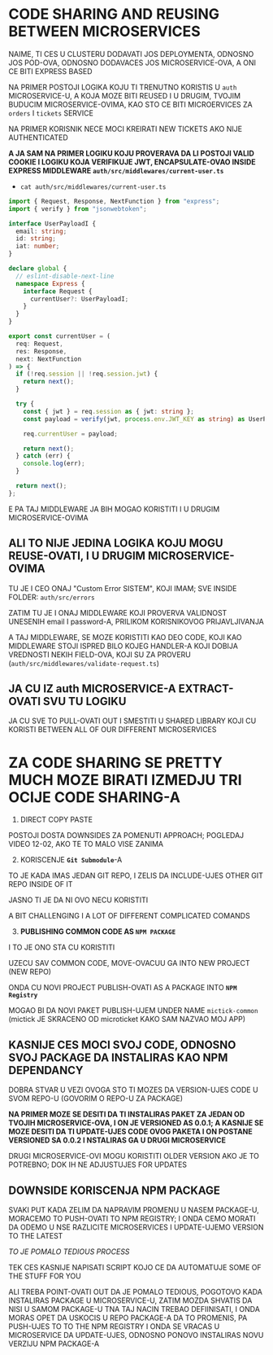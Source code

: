 # CODE SHARING AND REUSING BETWEEN MICROSERVICES

NAIME, TI CES U CLUSTERU DODAVATI JOS DEPLOYMENTA, ODNOSNO JOS POD-OVA, ODNOSNO DODAVACES JOS MICROSERVICE-OVA, A ONI CE BITI EXPRESS BASED

NA PRIMER POSTOJI LOGIKA KOJU TI TRENUTNO KORISTIS U `auth` MICROSERVICE-U, A KOJA MOZE BITI REUSED I U DRUGIM, TVOJIM BUDUCIM MICROSERVICE-OVIMA, KAO STO CE BITI MICROERVICES ZA `orders` I `tickets` SERVICE

NA PRIMER KORISNIK NECE MOCI KREIRATI NEW TICKETS AKO NIJE AUTHENTICATED

**A JA SAM NA PRIMER LOGIKU KOJU PROVERAVA DA LI POSTOJI VALID COOKIE I LOGIKU KOJA VERIFIKUJE JWT, ENCAPSULATE-OVAO INSIDE EXPRESS MIDDLEWARE `auth/src/middlewares/current-user.ts`**

- `cat auth/src/middlewares/current-user.ts`

```ts
import { Request, Response, NextFunction } from "express";
import { verify } from "jsonwebtoken";

interface UserPayloadI {
  email: string;
  id: string;
  iat: number;
}

declare global {
  // eslint-disable-next-line
  namespace Express {
    interface Request {
      currentUser?: UserPayloadI;
    }
  }
}

export const currentUser = (
  req: Request,
  res: Response,
  next: NextFunction
) => {
  if (!req.session || !req.session.jwt) {
    return next();
  }

  try {
    const { jwt } = req.session as { jwt: string };
    const payload = verify(jwt, process.env.JWT_KEY as string) as UserPayloadI;

    req.currentUser = payload;

    return next();
  } catch (err) {
    console.log(err);
  }

  return next();
};

```

E PA TAJ MIDDLEWARE JA BIH MOGAO KORISTITI I U DRUGIM MICROSERVICE-OVIMA

## ALI TO NIJE JEDINA LOGIKA KOJU MOGU REUSE-OVATI, I U DRUGIM MICROSERVICE-OVIMA

TU JE I CEO ONAJ "Custom Error SISTEM", KOJI IMAM; SVE INSIDE FOLDER: `auth/src/errors`

ZATIM TU JE I ONAJ MIDDLEWARE KOJI PROVERVA VALIDNOST UNESENIH email I password-A, PRILIKOM KORISNIKOVOG PRIJAVLJIVANJA

A TAJ MIDDLEWARE, SE MOZE KORISTITI KAO DEO CODE, KOJI KAO MIDDLEWARE STOJI ISPRED BILO KOJEG HANDLER-A KOJI DOBIJA VREDNOSTI NEKIH FIELD-OVA, KOJI SU ZA PROVERU (`auth/src/middlewares/validate-request.ts`)

## JA CU IZ auth MICROSERVICE-A EXTRACT-OVATI SVU TU LOGIKU

JA CU SVE TO PULL-OVATI OUT I SMESTITI U SHARED LIBRARY KOJI CU KORISTI BETWEEN ALL OF OUR DIFFERENT MICROSERVICES

# ZA CODE SHARING SE PRETTY MUCH MOZE BIRATI IZMEDJU TRI OCIJE CODE SHARING-A

1. DIRECT COPY PASTE

POSTOJI DOSTA DOWNSIDES ZA POMENUTI APPROACH; POGLEDAJ VIDEO 12-02, AKO TE TO MALO VISE ZANIMA

2. KORISCENJE **`Git Submodule`**-A

TO JE KADA IMAS JEDAN GIT REPO, I ZELIS DA INCLUDE-UJES OTHER GIT REPO INSIDE OF IT

JASNO TI JE DA NI OVO NECU KORISTITI

A BIT CHALLENGING I A LOT OF DIFFERENT COMPLICATED COMANDS

3. **PUBLISHING COMMON CODE AS `NPM PACKAGE`**

I TO JE ONO STA CU KORISTITI

UZECU SAV COMMON CODE, MOVE-OVACUU GA INTO NEW PROJECT (NEW REPO)

ONDA CU NOVI PROJECT PUBLISH-OVATI AS A PACKAGE INTO **`NPM Registry`**

MOGAO BI DA NOVI PAKET PUBLISH-UJEM UNDER NAME `mictick-common` (mictick JE SKRACENO OD microticket KAKO SAM NAZVAO MOJ APP)

## KASNIJE CES MOCI SVOJ CODE, ODNOSNO SVOJ PACKAGE DA INSTALIRAS KAO NPM DEPENDANCY

DOBRA STVAR U VEZI OVOGA STO TI MOZES DA VERSION-UJES CODE U SVOM REPO-U (GOVORIM O REPO-U ZA PACKAGE)

**NA PRIMER MOZE SE DESITI DA TI INSTALIRAS PAKET ZA JEDAN OD TVOJIH MICROSERVICE-OVA, I ON JE VERSIONED AS 0.0.1; A KASNIJE SE MOZE DESITI DA TI UPDATE-UJES CODE OVOG PAKETA I ON POSTANE VERSIONED SA 0.0.2 I NSTALIRAS GA U DRUGI MICROSERVICE**

DRUGI MICROSERVICE-OVI MOGU KORISTITI OLDER VERSION AKO JE TO POTREBNO; DOK IH NE ADJUSTUJES FOR UPDATES

## DOWNSIDE KORISCENJA NPM PACKAGE

SVAKI PUT KADA ZELIM DA NAPRAVIM PROMENU U NASEM PACKAGE-U, MORACEMO TO PUSH-OVATI TO NPM REGISTRY; I ONDA CEMO MORATI DA ODEMO U NSE RAZLICITE MICROSERVICES I UPDATE-UJEMO VERSION TO THE LATEST

*TO JE POMALO TEDIOUS PROCESS*

TEK CES KASNIJE NAPISATI SCRIPT KOJO CE DA AUTOMATUJE SOME OF THE STUFF FOR YOU

ALI TREBA POINT-OVATI OUT DA JE POMALO TEDIOUS, POGOTOVO KADA INSTALIRAS PACKAGE U MICROSERVICE-U, ZATIM MOZDA SHVATIS DA NISI U SAMOM PACKAGE-U TNA TAJ NACIN TREBAO DEFIINISATI, I ONDA MORAS OPET DA USKOCIS U REPO PACKAGE-A DA TO PROMENIS, PA PUSH-UJES TO TO THE NPM REGISTRY I ONDA SE VRACAS U MICROSERVICE DA UPDATE-UJES, ODNOSNO PONOVO INSTALIRAS NOVU VERZIJU NPM PACKAGE-A

